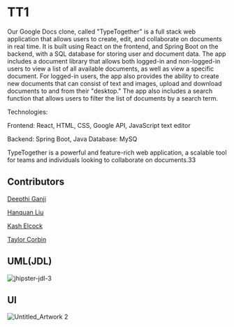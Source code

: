 # TT1
Our Google Docs clone, called "TypeTogether" is a full stack web application that allows users to create, edit, and collaborate on documents in real time. It is built using React on the frontend, and Spring Boot on the backend, with a SQL database for storing user and document data. The app includes a document library that allows both logged-in and non-logged-in users to view a list of all available documents, as well as view a specific document. For logged-in users, the app also provides the ability to create new documents that can consist of text and images, upload and download documents to and from their "desktop." The app also includes a search function that allows users to filter the list of documents by a search term.

Technologies:

Frontend: React, HTML, CSS, Google API, JavaScript text editor

Backend: Spring Boot, Java
Database: MySQ

TypeTogether is a powerful and feature-rich web application, a scalable tool for teams and individuals looking to collaborate on documents.33 

## Contributors
[Deepthi Ganji
](https://github.com/deepthireddyg)

[Hanquan Liu
](https://github.com/HanquanL)

[Kash Elcock
](https://github.com/KashElcock)

[Taylor Corbin
](https://github.com/tmcorbin96)

## UML(JDL)
![jhipster-jdl-3](https://user-images.githubusercontent.com/115915843/210654525-829b4855-d18c-4fba-a5af-8b016f1001d1.png)


## UI
![Untitled_Artwork 2](https://user-images.githubusercontent.com/115915843/210868512-80a3d51a-9fca-412d-94be-44cd1b1f34a4.png)


